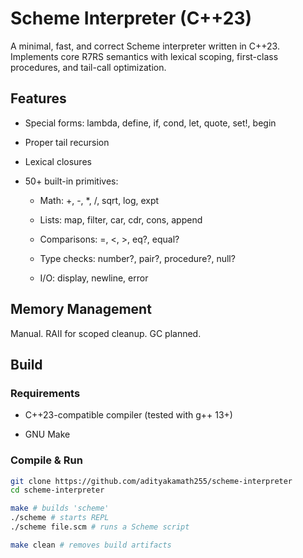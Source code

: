 # Scheme Interpreter (C++23)

A minimal, fast, and correct Scheme interpreter written in C++23. Implements core R7RS semantics with lexical scoping, first-class procedures, and tail-call optimization. 

## Features

- Special forms: lambda, define, if, cond, let, quote, set!, begin

- Proper tail recursion

- Lexical closures

- 50+ built-in primitives:

  - Math: +, -, *, /, sqrt, log, expt

  - Lists: map, filter, car, cdr, cons, append

  - Comparisons: =, <, >, eq?, equal?

  - Type checks: number?, pair?, procedure?, null?

  - I/O: display, newline, error

## Memory Management

Manual. RAII for scoped cleanup. GC planned.

## Build

### Requirements

- C++23-compatible compiler (tested with g++ 13+)

- GNU Make

### Compile & Run

```bash 
git clone https://github.com/adityakamath255/scheme-interpreter 
cd scheme-interpreter 

make # builds 'scheme' 
./scheme # starts REPL 
./scheme file.scm # runs a Scheme script 

make clean # removes build artifacts 
```
